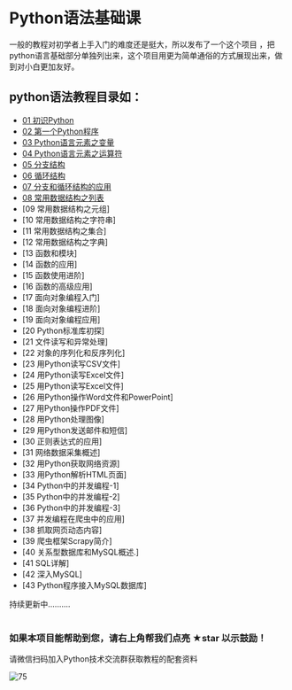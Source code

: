 # Python语法基础课
一般的教程对初学者上手入门的难度还是挺大，所以发布了一个这个项目 ，把python语言基础部分单独列出来，这个项目用更为简单通俗的方式展现出来，做到对小白更加友好。

## python语法教程目录如： 
- [01 初识Python](https://github.com/CodeBang06/Python-syntax-courses/blob/main/kc/%E7%AC%AC01%E8%AF%BE%EF%BC%9A%E5%88%9D%E8%AF%86Python.md)
- [02 第一个Python程序](https://github.com/CodeBang06/Python-syntax-courses/blob/main/kc/%E7%AC%AC02%E8%AF%BE%EF%BC%9A%E7%AC%AC%E4%B8%80%E4%B8%AAPython%E7%A8%8B%E5%BA%8F.md)
- [03 Python语言元素之变量](https://github.com/CodeBang06/Python-syntax-courses/blob/main/kc/%E7%AC%AC03%E8%AF%BE%EF%BC%9APython%E8%AF%AD%E8%A8%80%E5%85%83%E7%B4%A0%E4%B9%8B%E5%8F%98%E9%87%8F.md)
- [04 Python语言元素之运算符](https://github.com/CodeBang06/Python-syntax-courses/blob/main/kc/%E7%AC%AC04%E8%AF%BE%EF%BC%9APython%E8%AF%AD%E8%A8%80%E5%85%83%E7%B4%A0%E4%B9%8B%E8%BF%90%E7%AE%97%E7%AC%A6.md)
- [05 分支结构](https://github.com/CodeBang06/Python-syntax-courses/blob/main/kc/%E7%AC%AC05%E8%AF%BE%EF%BC%9A%E5%88%86%E6%94%AF%E7%BB%93%E6%9E%84.md)
- [06 循环结构](https://github.com/CodeBang06/Python-syntax-courses/blob/main/kc/%E7%AC%AC06%E8%AF%BE%EF%BC%9A%E5%BE%AA%E7%8E%AF%E7%BB%93%E6%9E%84.md)
- [07 分支和循环结构的应用](https://github.com/CodeBang06/Python-syntax-courses/blob/main/kc/%E7%AC%AC07%E8%AF%BE%EF%BC%9A%E5%88%86%E6%94%AF%E5%92%8C%E5%BE%AA%E7%8E%AF%E7%BB%93%E6%9E%84%E7%9A%84%E5%BA%94%E7%94%A8.md)
- [08 常用数据结构之列表]()
- [09 常用数据结构之元组]
- [10 常用数据结构之字符串]
- [11 常用数据结构之集合]
- [12 常用数据结构之字典]
- [13 函数和模块]
- [14 函数的应用]
- [15 函数使用进阶]
- [16 函数的高级应用]
- [17 面向对象编程入门]
- [18 面向对象编程进阶]
- [19 面向对象编程应用]
- [20 Python标准库初探]
- [21 文件读写和异常处理]
- [22 对象的序列化和反序列化]
- [23 用Python读写CSV文件]
- [24 用Python读写Excel文件]
- [25 用Python读写Excel文件]
- [26 用Python操作Word文件和PowerPoint]
- [27 用Python操作PDF文件]
- [28 用Python处理图像]
- [29 用Python发送邮件和短信]
- [30 正则表达式的应用]
- [31 网络数据采集概述]
- [32 用Python获取网络资源]
- [33 用Python解析HTML页面]
- [34 Python中的并发编程-1]
- [35 Python中的并发编程-2]
- [36 Python中的并发编程-3]
- [37 并发编程在爬虫中的应用]
- [38 抓取网页动态内容]
- [39 爬虫框架Scrapy简介]
- [40 关系型数据库和MySQL概述.]
- [41 SQL详解]
- [42 深入MySQL]
- [43 Python程序接入MySQL数据库]

持续更新中..........
#
### 如果本项目能帮助到您，请右上角帮我们点亮 ★star 以示鼓励！

请微信扫码加入Python技术交流群获取教程的配套资料

![75](https://user-images.githubusercontent.com/103555341/163770456-42dbd01a-60c2-48f4-9321-04849ac35436.jpg)



